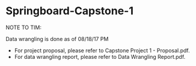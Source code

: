 # Springboard-Capstone-1

NOTE TO TIM:

Data wrangling is done as of 08/18/17 PM

- For project proposal, please refer to Capstone Project 1 - Proposal.pdf.  
- For data wrangling report, please refer to Data Wrangling Report.pdf.
